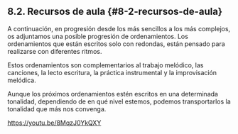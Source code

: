 ## 8.2\. Recursos de aula {#8-2-recursos-de-aula}

A continuación, en progresión desde los más sencillos a los más complejos, os adjuntamos una posible progresión de ordenamientos. Los ordenamientos que están escritos solo con redondas, están pensado para realizarse con diferentes ritmos.

Estos ordenamientos son complementarios al trabajo melódico, las canciones, la lecto escritura, la práctica instrumental y la improvisación melódica.

Aunque los próximos ordenamientos estén escritos en una determinada tonalidad, dependiendo de en qué nivel estemos, podemos transportarlos la tonalidad que más nos convenga.

https://youtu.be/8MqzJ0YkQXY